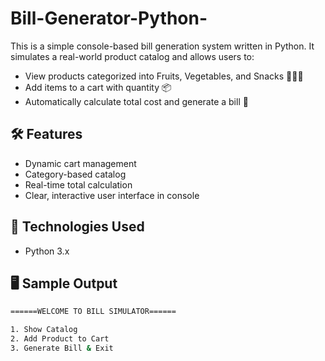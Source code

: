 # Bill-Generator-Python-
This is a simple console-based bill generation system written in Python. It simulates a real-world product catalog and allows users to:

- View products categorized into Fruits, Vegetables, and Snacks 🍎🥔🍪
- Add items to a cart with quantity 📦
- Automatically calculate total cost and generate a bill 🧾

## 🛠 Features
- Dynamic cart management
- Category-based catalog
- Real-time total calculation
- Clear, interactive user interface in console

## 📌 Technologies Used
- Python 3.x

## 🖥 Sample Output
```bash
======WELCOME TO BILL SIMULATOR======

1. Show Catalog
2. Add Product to Cart
3. Generate Bill & Exit
